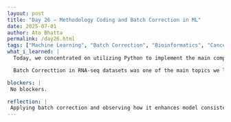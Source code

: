 ```yaml
---
layout: post  
title: "Day 26 – Methodology Coding and Batch Correction in ML"  
date: 2025-07-01  
author: Ato Bhatta  
permalink: /day26.html  
tags: ["Machine Learning", "Batch Correction", "Bioinformatics", "Cancer Prediction", "pyComBat", "Confusion Matrix"]
what_i_learned: |
  Today, we concentrated on utilizing Python to implement the main component of our methodology.  We began developing the machine learning code for our project on brain classification.  Seeing how the model's structure relates to the article we previously studied was enlightening.

  Batch Correcttion in RNA-seq datasets was one of the main topics we looked at today.  We discovered how batch effects can skew the analysis and how to use the `pyComBat` approach to account for them.  In order to make the data more similar, our mentor described how to recognize and model batches and use correction procedures.

blockers: |
 No blockers.

reflection: |
 Applying batch correction and observing how it enhances model consistency felt satisfying.  Understanding what our models are doing in the background was made easier by visualizing the findings using confusion matrices and performance indicators.  Our comprehension of the project's biology and machine learning components was enhanced by this practical session.  We're coming closer to building a reliable pipeline every day.
---
```


